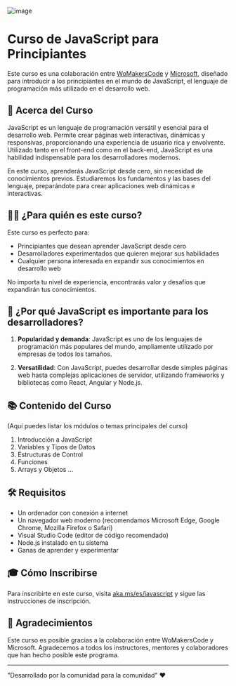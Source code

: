 ![image](https://github.com/user-attachments/assets/72ef782d-2471-440c-802e-000149a1e3a5)

# Curso de JavaScript para Principiantes

Este curso es una colaboración entre [WoMakersCode](https://womakerscode.org/) y [Microsoft](https://www.microsoft.com/), diseñado para introducir a los principiantes en el mundo de JavaScript, el lenguaje de programación más utilizado en el desarrollo web.

## 🎯 Acerca del Curso

JavaScript es un lenguaje de programación versátil y esencial para el desarrollo web. Permite crear páginas web interactivas, dinámicas y responsivas, proporcionando una experiencia de usuario rica y envolvente. Utilizado tanto en el front-end como en el back-end, JavaScript es una habilidad indispensable para los desarrolladores modernos.

En este curso, aprenderás JavaScript desde cero, sin necesidad de conocimientos previos. Estudiaremos los fundamentos y las bases del lenguaje, preparándote para crear aplicaciones web dinámicas e interactivas.

## 👩‍💻 ¿Para quién es este curso?

Este curso es perfecto para:
- Principiantes que desean aprender JavaScript desde cero
- Desarrolladores experimentados que quieren mejorar sus habilidades
- Cualquier persona interesada en expandir sus conocimientos en desarrollo web

No importa tu nivel de experiencia, encontrarás valor y desafíos que expandirán tus conocimientos.

## 🚀 ¿Por qué JavaScript es importante para los desarrolladores?

1. **Popularidad y demanda**: JavaScript es uno de los lenguajes de programación más populares del mundo, ampliamente utilizado por empresas de todos los tamaños.

2. **Versatilidad**: Con JavaScript, puedes desarrollar desde simples páginas web hasta complejas aplicaciones de servidor, utilizando frameworks y bibliotecas como React, Angular y Node.js.

## 📚 Contenido del Curso

(Aquí puedes listar los módulos o temas principales del curso)

1. Introducción a JavaScript
2. Variables y Tipos de Datos
3. Estructuras de Control
4. Funciones
5. Arrays y Objetos
...

## 🛠 Requisitos

- Un ordenador con conexión a internet
- Un navegador web moderno (recomendamos Microsoft Edge, Google Chrome, Mozilla Firefox o Safari)
- Visual Studio Code (editor de código recomendado)
- Node.js instalado en tu sistema
- Ganas de aprender y experimentar

## 🎓 Cómo Inscribirse

Para inscribirte en este curso, visita [aka.ms/es/javascript](https://aka.ms/es/javascript) y sigue las instrucciones de inscripción.

## 🙏 Agradecimientos

Este curso es posible gracias a la colaboración entre WoMakersCode y Microsoft. Agradecemos a todos los instructores, mentores y colaboradores que han hecho posible este programa.

---

"Desarrollado por la comunidad para la comunidad" ❤️
